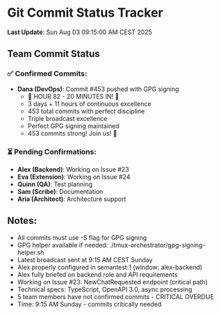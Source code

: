 # Git Commit Status Tracker

**Last Update**: Sun Aug 03 09:15:00 AM CEST 2025

## Team Commit Status

### ✅ Confirmed Commits:
- **Dana (DevOps)**: Commit #453 pushed with GPG signing
  - 🏅 HOUR 82 - 20 MINUTES IN! 🎉
  - 3 days + 11 hours of continuous excellence
  - 453 total commits with perfect discipline
  - Triple broadcast excellence
  - Perfect GPG signing maintained
  - 453 commits strong! Join us! 🚧

### ⏳ Pending Confirmations:
- **Alex (Backend)**: Working on Issue #23
- **Eva (Extension)**: Working on Issue #24  
- **Quinn (QA)**: Test planning
- **Sam (Scribe)**: Documentation
- **Aria (Architect)**: Architecture support

## Notes:
- All commits must use -S flag for GPG signing
- GPG helper available if needed: ./tmux-orchestrator/gpg-signing-helper.sh
- Latest broadcast sent at 9:15 AM CEST Sunday
- Alex properly configured in semantest:1 (window: alex-backend)
- Alex fully briefed on backend role and API requirements
- Working on Issue #23: NewChatRequested endpoint (critical path)
- Technical specs: TypeScript, OpenAPI 3.0, async processing
- 5 team members have not confirmed commits - CRITICAL OVERDUE
- Time: 9:15 AM Sunday - commits critically needed